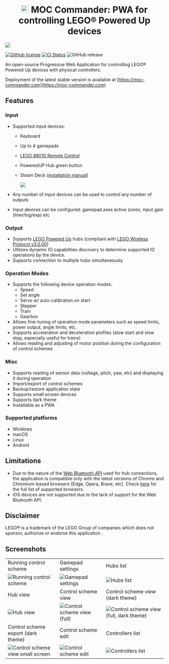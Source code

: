 <h1 align="center">
<img src="https://raw.githubusercontent.com/nvsukhanov/MOC-Commander/main/src/assets/favicon.svg" width="24" height="24"/>
MOC Commander: PWA for controlling LEGO® Powered Up devices
</h1>

<img src="https://raw.github.com/nvsukhanov/nvsukhanov.github.io/main/moc-commander/header.png?raw=True"/>

[![GitHub license](https://img.shields.io/github/license/nvsukhanov/MOC-Commander)](https://github.com/nvsukhanov/MOC-Commander/blob/main/LICENSE.md)
[![CI Status](https://github.com/nvsukhanov/MOC-Commander/actions/workflows/ci.yml/badge.svg)](https://github.com/nvsukhanov/MOC-Commander/actions)
![GitHub release](https://img.shields.io/github/v/release/nvsukhanov/MOC-Commander)

An open-source Progressive Web Application for controlling LEGO® Powered Up devices with physical controllers.

Deployment of the latest stable version is available at [https://moc-commander.com](https://moc-commander.com)

## Features

### Input

- Supported input devices:
    - Keyboard
    - Up to 4 gamepads
    - [LEGO 88010 Remote Control](https://www.lego.com/en-us/product/remote-control-88010)
    - PoweredUP Hub green button
    - Steam Deck ([installation manual](https://moc-commander.com/steam-deck))
 
      <img src="https://github.com/nvsukhanov/nvsukhanov.github.io/blob/main/moc-commander/sd-tracks.gif?raw=True"/>
    
- Any number of input devices can be used to control any number of outputs
- Input devices can be configured: gamepad axes active zones, input gain (liner/log/exp) etc

### Output

- Supports [LEGO Powered Up](https://www.lego.com/en-us/themes/powered-up/about) hubs (compliant
  with [LEGO Wireless Protocol v3.0.00](https://lego.github.io/lego-ble-wireless-protocol-docs/index.html))
- Utilizes dynamic IO capabilities discovery to determine supported IO operations by the device.
- Supports connection to multiple hubs simultaneously

### Operation Modes

- Supports the following device operation modes:
    - Speed
    - Set angle
    - Servo w/ auto-calibration on start
    - Stepper
    - Train
    - Gearbox
- Allows fine-tuning of operation mode parameters such as speed limits, power output, angle limits, etc.
- Supports acceleration and deceleration profiles (slow start and slow stop, especially useful for trains)
- Allows reading and adjusting of motor position during the configuration of control schemes

### Misc

- Supports reading of sensor data (voltage, pitch, yaw, etc) and displaying it during operation
- Import/export of control schemes
- Backup/restore application state
- Supports small screen devices
- Supports dark theme
- Installable as a PWA

### Supported platforms

- Windows
- macOS
- Linux
- Android

## Limitations

- Due to the nature of the [Web Bluetooth API](https://developer.mozilla.org/en-US/docs/Web/API/Web_Bluetooth_API) used
  for hub connections, the application is compatible only with the latest versions of Chrome and Chromium-based
  browsers (Edge, Opera, Brave, etc). Check [here](https://caniuse.com/web-bluetooth) for the full list of supported
  browsers.
- iOS devices are not supported due to the lack of support for the Web Bluetooth API.

## Disclaimer

LEGO® is a trademark of the LEGO Group of companies which does not sponsor, authorize or endorse this application.

## Screenshots

|                                                                                                                                            |                                                                                                                               |                                                                                                                                                |
|--------------------------------------------------------------------------------------------------------------------------------------------|-------------------------------------------------------------------------------------------------------------------------------|------------------------------------------------------------------------------------------------------------------------------------------------|
| Running control scheme                                                                                                                     | Gamepad settings                                                                                                              | Hubs list                                                                                                                                      |
| ![Running control scheme](https://raw.github.com/nvsukhanov/nvsukhanov.github.io/main/moc-commander/cs-run-sensors.png?raw=True)           | ![Gamepad settings](https://raw.github.com/nvsukhanov/nvsukhanov.github.io/main/moc-commander/gamepad-full.png?raw=True)      | ![Hubs list](https://raw.github.com/nvsukhanov/nvsukhanov.github.io/main/moc-commander/hubs-full.png?raw=True)                                 |
| Hub view                                                                                                                                   | Control scheme view                                                                                                           | Control scheme view (dark theme)                                                                                                               |
| ![Hub view](https://raw.github.com/nvsukhanov/nvsukhanov.github.io/main/moc-commander/hub-full.png?raw=True)                               | ![Control scheme view (full)](https://raw.github.com/nvsukhanov/nvsukhanov.github.io/main/moc-commander/cs-full.png?raw=True) | ![Control scheme view (full, dark theme)](https://raw.github.com/nvsukhanov/nvsukhanov.github.io/main/moc-commander/cs-dark-full.png?raw=True) |
| Control scheme export (dark theme)                                                                                                         | Control scheme edit                                                                                                           | Controllers list                                                                                                                               |
| ![Control scheme view small screen](https://raw.github.com/nvsukhanov/nvsukhanov.github.io/main/moc-commander/cs-export-dark.png?raw=True) | ![Control scheme edit](https://raw.github.com/nvsukhanov/nvsukhanov.github.io/main/moc-commander/cs-edit-full.png?raw=True)   | ![Controllers list](https://raw.github.com/nvsukhanov/nvsukhanov.github.io/main/moc-commander/controllers-full.png?raw=True)                   |

